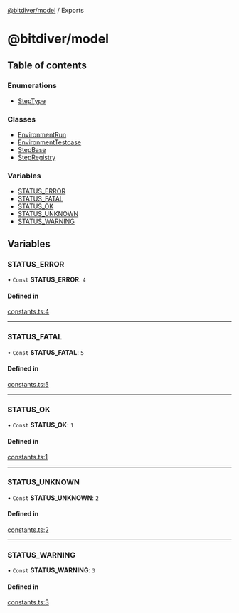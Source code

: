 [@bitdiver/model](README.md) / Exports

# @bitdiver/model

## Table of contents

### Enumerations

- [StepType](enums/StepType.md)

### Classes

- [EnvironmentRun](classes/EnvironmentRun.md)
- [EnvironmentTestcase](classes/EnvironmentTestcase.md)
- [StepBase](classes/StepBase.md)
- [StepRegistry](classes/StepRegistry.md)

### Variables

- [STATUS\_ERROR](modules.md#status_error)
- [STATUS\_FATAL](modules.md#status_fatal)
- [STATUS\_OK](modules.md#status_ok)
- [STATUS\_UNKNOWN](modules.md#status_unknown)
- [STATUS\_WARNING](modules.md#status_warning)

## Variables

### STATUS\_ERROR

• `Const` **STATUS\_ERROR**: ``4``

#### Defined in

[constants.ts:4](https://github.com/bitdiver/model/blob/0de7690/src/constants.ts#L4)

___

### STATUS\_FATAL

• `Const` **STATUS\_FATAL**: ``5``

#### Defined in

[constants.ts:5](https://github.com/bitdiver/model/blob/0de7690/src/constants.ts#L5)

___

### STATUS\_OK

• `Const` **STATUS\_OK**: ``1``

#### Defined in

[constants.ts:1](https://github.com/bitdiver/model/blob/0de7690/src/constants.ts#L1)

___

### STATUS\_UNKNOWN

• `Const` **STATUS\_UNKNOWN**: ``2``

#### Defined in

[constants.ts:2](https://github.com/bitdiver/model/blob/0de7690/src/constants.ts#L2)

___

### STATUS\_WARNING

• `Const` **STATUS\_WARNING**: ``3``

#### Defined in

[constants.ts:3](https://github.com/bitdiver/model/blob/0de7690/src/constants.ts#L3)
